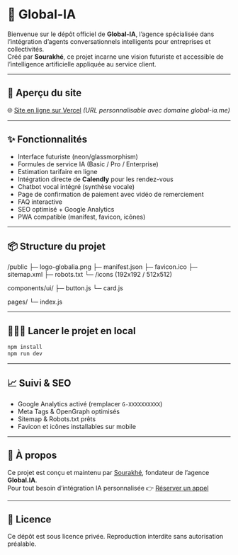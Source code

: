 
# 🧠 Global-IA

Bienvenue sur le dépôt officiel de **Global-IA**, l’agence spécialisée dans l’intégration d’agents conversationnels intelligents pour entreprises et collectivités.  
Créé par **Sourakhé**, ce projet incarne une vision futuriste et accessible de l’intelligence artificielle appliquée au service client.

---

## 🚀 Aperçu du site

🌐 [Site en ligne sur Vercel](https://global-ia.vercel.app) *(URL personnalisable avec domaine global-ia.me)*

---

## ✨ Fonctionnalités

- Interface futuriste (neon/glassmorphism)
- Formules de service IA (Basic / Pro / Enterprise)
- Estimation tarifaire en ligne
- Intégration directe de **Calendly** pour les rendez-vous
- Chatbot vocal intégré (synthèse vocale)
- Page de confirmation de paiement avec vidéo de remerciement
- FAQ interactive
- SEO optimisé + Google Analytics
- PWA compatible (manifest, favicon, icônes)

---

## 📦 Structure du projet

/public
  ├─ logo-globalia.png
  ├─ manifest.json
  ├─ favicon.ico
  ├─ sitemap.xml
  ├─ robots.txt
  └─ /icons (192x192 / 512x512)

components/ui/
  ├─ button.js
  └─ card.js

pages/
  └─ index.js

---

## 🧑🏽‍💻 Lancer le projet en local

```bash
npm install
npm run dev
```

---

## 📈 Suivi & SEO

- Google Analytics activé (remplacer `G-XXXXXXXXXX`)
- Meta Tags & OpenGraph optimisés
- Sitemap & Robots.txt prêts
- Favicon et icônes installables sur mobile

---

## 🧠 À propos

Ce projet est conçu et maintenu par [Sourakhé](https://www.global-ia.me), fondateur de l’agence **Global.IA**.  
Pour tout besoin d’intégration IA personnalisée 👉 [Réserver un appel](https://calendly.com/sooaely)

---

## 📄 Licence

Ce dépôt est sous licence privée. Reproduction interdite sans autorisation préalable.
